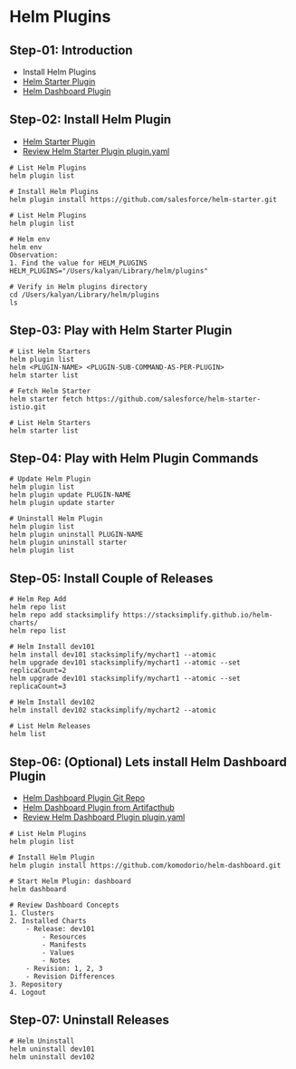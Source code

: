 # Helm Plugins

## Step-01: Introduction
- Install Helm Plugins
- [Helm Starter Plugin](https://github.com/salesforce/helm-starter.git)
- [Helm Dashboard Plugin](https://github.com/komodorio/helm-dashboard.git)

## Step-02: Install Helm Plugin
- [Helm Starter Plugin](https://github.com/salesforce/helm-starter)
- [Review Helm Starter Plugin plugin.yaml](https://github.com/salesforce/helm-starter/blob/master/plugin.yaml)
```t
# List Helm Plugins
helm plugin list

# Install Helm Plugins
helm plugin install https://github.com/salesforce/helm-starter.git

# List Helm Plugins
helm plugin list

# Helm env
helm env 
Observation:
1. Find the value for HELM_PLUGINS
HELM_PLUGINS="/Users/kalyan/Library/helm/plugins"

# Verify in Helm plugins directory
cd /Users/kalyan/Library/helm/plugins
ls
```

## Step-03: Play with Helm Starter Plugin
```t
# List Helm Starters
helm plugin list
helm <PLUGIN-NAME> <PLUGIN-SUB-COMMAND-AS-PER-PLUGIN>
helm starter list

# Fetch Helm Starter
helm starter fetch https://github.com/salesforce/helm-starter-istio.git

# List Helm Starters
helm starter list
```

## Step-04: Play with Helm Plugin Commands
```t
# Update Helm Plugin
helm plugin list
helm plugin update PLUGIN-NAME
helm plugin update starter

# Uninstall Helm Plugin
helm plugin list
helm plugin uninstall PLUGIN-NAME
helm plugin uninstall starter
helm plugin list
```

## Step-05: Install Couple of Releases
```t
# Helm Rep Add
helm repo list
helm repo add stacksimplify https://stacksimplify.github.io/helm-charts/
helm repo list

# Helm Install dev101
helm install dev101 stacksimplify/mychart1 --atomic
helm upgrade dev101 stacksimplify/mychart1 --atomic --set replicaCount=2
helm upgrade dev101 stacksimplify/mychart1 --atomic --set replicaCount=3

# Helm Install dev102
helm install dev102 stacksimplify/mychart2 --atomic

# List Helm Releases
helm list
```

## Step-06: (Optional) Lets install Helm Dashboard Plugin
- [Helm Dashboard Plugin Git Repo](https://github.com/komodorio/helm-dashboard)
- [Helm Dashboard Plugin from Artifacthub](https://artifacthub.io/packages/helm-plugin/helm-dashboard/dashboard)
- [Review Helm Dashboard Plugin plugin.yaml](https://github.com/komodorio/helm-dashboard/blob/main/plugin.yaml)

```t
# List Helm Plugins
helm plugin list

# Install Helm Plugin
helm plugin install https://github.com/komodorio/helm-dashboard.git

# Start Helm Plugin: dashboard
helm dashboard

# Review Dashboard Concepts
1. Clusters
2. Installed Charts
    - Release: dev101 
        - Resources
        - Manifests
        - Values
        - Notes
    - Revision: 1, 2, 3 
    - Revision Differences
3. Repository
4. Logout 
```

## Step-07: Uninstall Releases
```t
# Helm Uninstall
helm uninstall dev101
helm uninstall dev102
```
